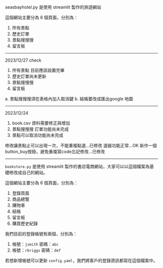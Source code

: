 seasbayhotel.py 是使用 streamlit 製作的旅遊網站

這個網站主要分為 6 個頁面，分別為：

1. 所有景點
2. 歷史訂單
3. 景點搜搜搜
4. 留言板

------------- 

2023/12/27 check

1. 所有景點 目前應該設置完畢
2. 歷史訂單尚未更新
3. 景點搜搜搜
4. 留言板

a. 景點搜搜搜須在表格內加入取消鍵
b. 結帳要改成匯出google 地圖


-------
2023/12/24
1. book.csv 資料需要修正與增加
2. 景點搜搜搜 訂單功能尚未完成
3. 景點可以取消功能尚未完成

修改讓景點止可以出現一次，不能重複點選...已修改
選器功能正常...OK
新作一個button_buy按鈕，避免重複寫code忘記修改...已修改

----------------------------------------------------------

`bookstore.py` 是使用 streamlit 製作的書店電商網站，大家可以以這個檔案為基礎修改成自己的網站。

這個網站主要分為 6 個頁面，分別為：

1. 登錄頁面
2. 商品總覽
3. 購物車
4. 結帳
5. 留言板
6. 購買歷史紀錄

我們目前的登錄帳號有兩個，分別為：

1. 帳號：`jsmith` 密碼：`abc`
2. 帳號：`rbriggs` 密碼：`def`

若想新增帳號可以更新 `config.yaml`，我們將客戶的登錄資訊都寫在這個檔案中。
